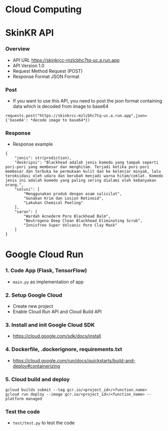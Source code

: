 # Cloud Computing

# SkinKR API
### Overview
- API URL	https://skinkrcc-mzlcbhc7tq-uc.a.run.app
- API Version	1.0
- Request Method	Request (POST)
- Response Format	JSON Format

### Post 
- If you want to use this API, you need to post the json format containing data which is decoded from image to base64
```
requests.post("https://skinkrcc-mzlcbhc7tq-uc.a.run.app",json={'base64': *decode image to base64*})
```

### Response
- Response example
```
{
    "jenis": str(prediction),
    "deskripsi": "Blackhead adalah jenis komedo yang tampak seperti pori-pori yang membesar dan menghitam. Terjadi ketika pori-pori membesar dan terbuka ke permukaan kulit dan ke kelenjar minyak, lalu teroksidasi oleh udara dan berubah menjadi warna hitam/coklat. Komedo jenis ini adalah komedo yang paling sering dialami oleh kebanyakan orang.",
    "solusi": [
        "Menggunakan produk dengan asam salisilat",
        "Gunakan Krim dan Losion Retinoid",
        "Lakukan Chemical Peeling"
    ],
    "saran": [
        "Wardah Acnederm Pore Blackhead Balm",
        "Neutrogena Deep Clean Blackhead Eliminating Scrub",
        "Innisfree Super Volcanic Pore Clay Mask"
    ]
}
```

# Google Cloud Run
### 1. Code App (Flask, TensorFlow)
- `main.py` as implementation of app

### 2. Setup Google Cloud 
- Create new project
- Enable Cloud Run API and Cloud Build API

### 3. Install and init Google Cloud SDK
- https://cloud.google.com/sdk/docs/install

### 4. Dockerfile, .dockerignore, requirements.txt
- https://cloud.google.com/run/docs/quickstarts/build-and-deploy#containerizing

### 5. Cloud build and deploy
```
gcloud builds submit --tag gcr.io/<project_id>/<function_name>
gcloud run deploy --image gcr.io/<project_id>/<function_name> --platform managed
```

### Test the code
- `test/test.py` to test the code
